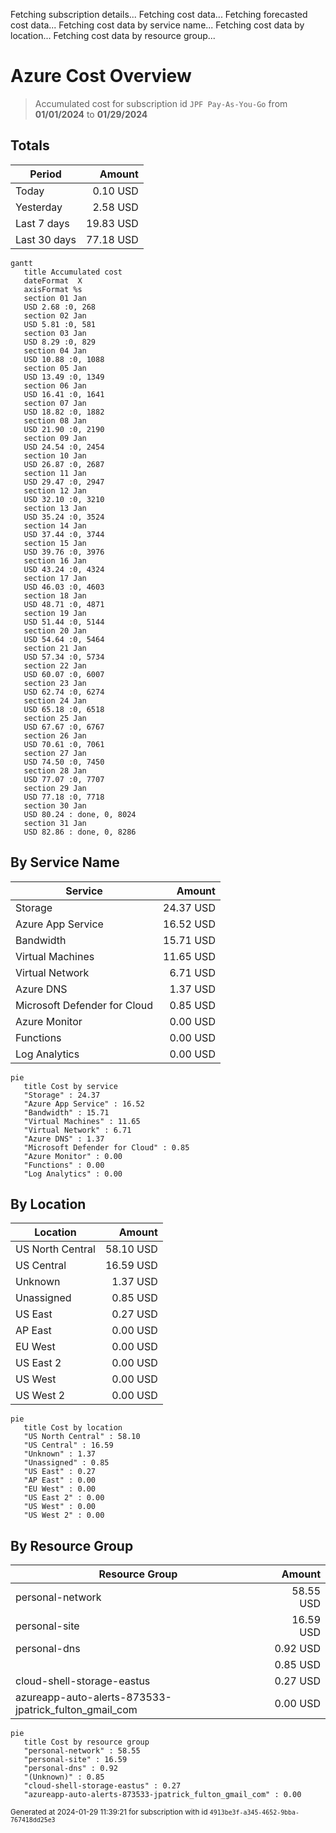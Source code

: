 Fetching subscription details...
Fetching cost data...
Fetching forecasted cost data...
Fetching cost data by service name...
Fetching cost data by location...
Fetching cost data by resource group...
# Azure Cost Overview

> Accumulated cost for subscription id `JPF Pay-As-You-Go` from **01/01/2024** to **01/29/2024**

## Totals

|Period|Amount|
|---|---:|
|Today|0.10 USD|
|Yesterday|2.58 USD|
|Last 7 days|19.83 USD|
|Last 30 days|77.18 USD|

```mermaid
gantt
   title Accumulated cost
   dateFormat  X
   axisFormat %s
   section 01 Jan
   USD 2.68 :0, 268
   section 02 Jan
   USD 5.81 :0, 581
   section 03 Jan
   USD 8.29 :0, 829
   section 04 Jan
   USD 10.88 :0, 1088
   section 05 Jan
   USD 13.49 :0, 1349
   section 06 Jan
   USD 16.41 :0, 1641
   section 07 Jan
   USD 18.82 :0, 1882
   section 08 Jan
   USD 21.90 :0, 2190
   section 09 Jan
   USD 24.54 :0, 2454
   section 10 Jan
   USD 26.87 :0, 2687
   section 11 Jan
   USD 29.47 :0, 2947
   section 12 Jan
   USD 32.10 :0, 3210
   section 13 Jan
   USD 35.24 :0, 3524
   section 14 Jan
   USD 37.44 :0, 3744
   section 15 Jan
   USD 39.76 :0, 3976
   section 16 Jan
   USD 43.24 :0, 4324
   section 17 Jan
   USD 46.03 :0, 4603
   section 18 Jan
   USD 48.71 :0, 4871
   section 19 Jan
   USD 51.44 :0, 5144
   section 20 Jan
   USD 54.64 :0, 5464
   section 21 Jan
   USD 57.34 :0, 5734
   section 22 Jan
   USD 60.07 :0, 6007
   section 23 Jan
   USD 62.74 :0, 6274
   section 24 Jan
   USD 65.18 :0, 6518
   section 25 Jan
   USD 67.67 :0, 6767
   section 26 Jan
   USD 70.61 :0, 7061
   section 27 Jan
   USD 74.50 :0, 7450
   section 28 Jan
   USD 77.07 :0, 7707
   section 29 Jan
   USD 77.18 :0, 7718
   section 30 Jan
   USD 80.24 : done, 0, 8024
   section 31 Jan
   USD 82.86 : done, 0, 8286
```

## By Service Name

|Service|Amount|
|---|---:|
|Storage|24.37 USD|
|Azure App Service|16.52 USD|
|Bandwidth|15.71 USD|
|Virtual Machines|11.65 USD|
|Virtual Network|6.71 USD|
|Azure DNS|1.37 USD|
|Microsoft Defender for Cloud|0.85 USD|
|Azure Monitor|0.00 USD|
|Functions|0.00 USD|
|Log Analytics|0.00 USD|

```mermaid
pie
   title Cost by service
   "Storage" : 24.37
   "Azure App Service" : 16.52
   "Bandwidth" : 15.71
   "Virtual Machines" : 11.65
   "Virtual Network" : 6.71
   "Azure DNS" : 1.37
   "Microsoft Defender for Cloud" : 0.85
   "Azure Monitor" : 0.00
   "Functions" : 0.00
   "Log Analytics" : 0.00
```

## By Location

|Location|Amount|
|---|---:|
|US North Central|58.10 USD|
|US Central|16.59 USD|
|Unknown|1.37 USD|
|Unassigned|0.85 USD|
|US East|0.27 USD|
|AP East|0.00 USD|
|EU West|0.00 USD|
|US East 2|0.00 USD|
|US West|0.00 USD|
|US West 2|0.00 USD|

```mermaid
pie
   title Cost by location
   "US North Central" : 58.10
   "US Central" : 16.59
   "Unknown" : 1.37
   "Unassigned" : 0.85
   "US East" : 0.27
   "AP East" : 0.00
   "EU West" : 0.00
   "US East 2" : 0.00
   "US West" : 0.00
   "US West 2" : 0.00
```

## By Resource Group

|Resource Group|Amount|
|---|---:|
|personal-network|58.55 USD|
|personal-site|16.59 USD|
|personal-dns|0.92 USD|
||0.85 USD|
|cloud-shell-storage-eastus|0.27 USD|
|azureapp-auto-alerts-873533-jpatrick_fulton_gmail_com|0.00 USD|

```mermaid
pie
   title Cost by resource group
   "personal-network" : 58.55
   "personal-site" : 16.59
   "personal-dns" : 0.92
   "(Unknown)" : 0.85
   "cloud-shell-storage-eastus" : 0.27
   "azureapp-auto-alerts-873533-jpatrick_fulton_gmail_com" : 0.00
```

<sup>Generated at 2024-01-29 11:39:21 for subscription with id `4913be3f-a345-4652-9bba-767418dd25e3`</sup>
